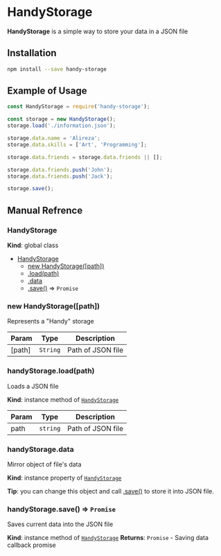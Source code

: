 <a name="beginning"></a>

# HandyStorage
**HandyStorage** is a simple way to store your data in a JSON file

<a name="Installation"></a>
## Installation
```bash
npm install --save handy-storage
```

<a name="Usage"></a>
## Example of Usage
```javascript
const HandyStorage = require('handy-storage');

const storage = new HandyStorage();
storage.load('./information.json');

storage.data.name = 'Alireza';
storage.data.skills = ['Art', 'Programming'];

storage.data.friends = storage.data.friends || [];

storage.data.friends.push('John');
storage.data.friends.push('Jack');

storage.save();
```

<a name="Refrence"></a>

## Manual Refrence

<a name="HandyStorage"></a>

### HandyStorage
**Kind**: global class

* [HandyStorage](#HandyStorage)
    * [new HandyStorage([path])](#new_HandyStorage_new)
    * [.load(path)](#HandyStorage+load)
    * [.data](#HandyStorage+data)
    * [.save()](#HandyStorage+save) ⇒ <code>Promise</code>

<a name="new_HandyStorage_new"></a>

### new HandyStorage([path])
Represents a "Handy" storage


| Param | Type | Description |
| --- | --- | --- |
| [path] | <code>String</code> | Path of JSON file |

<a name="HandyStorage+load"></a>

### handyStorage.load(path)
Loads a JSON file

**Kind**: instance method of [<code>HandyStorage</code>](#HandyStorage)

| Param | Type | Description |
| --- | --- | --- |
| path | <code>string</code> | Path of JSON file |

<a name="HandyStorage+data"></a>

### handyStorage.data
Mirror object of file's data

**Kind**: instance property of [<code>HandyStorage</code>](#HandyStorage)

**Tip**: you can change this object and call [.save()](#HandyStorage+save) to store it into JSON file.


<a name="HandyStorage+save"></a>

### handyStorage.save() ⇒ <code>Promise</code>
Saves current data into the JSON file

**Kind**: instance method of [<code>HandyStorage</code>](#HandyStorage)
**Returns**: <code>Promise</code> - Saving data callback promise